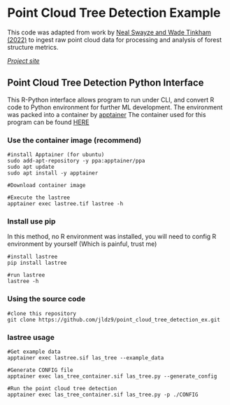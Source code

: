 # Point Cloud Tree Detection Example

This code was adapted from work by [Neal Swayze and Wade Tinkham (2022)](https://scholar.google.com/scholar?oi=bibs&hl=en&cluster=10655866445299954513) to ingest raw point cloud data for processing and analysis of forest structure metrics.

[*Project site*](https://georgewoolsey.github.io/point_cloud_tree_detection_ex/)

## Point Cloud Tree Detection Python Interface 

This R-Python interface allows program to run under CLI, and convert R code to Python environment for further ML development. 
The environment was packed into a container by [apptainer](https://apptainer.org/docs/user/main/introduction.html) 
The container used for this program can be found [HERE](https://drive.usercontent.google.com/download?id=1WWhHFDZQIiv2lr2rtfAXd-BCcJlUhrCc&confirm=t&uuid=56606aaf-79fc-483d-ad11-a860775133c9)  

### Use the container image (recommend) 
```
#install Apptainer (for ubuntu)
sudo add-apt-repository -y ppa:apptainer/ppa
sudo apt update
sudo apt install -y apptainer

#Download container image

#Execute the lastree
apptainer exec lastree.tif lastree -h
```
### Install use pip 
In this method, no R environment was installed, you will need to config R environment by yourself (Which is painful, trust me) 
```
#install lastree
pip install lastree

#run lastree
lastree -h
```

### Using the source code 
```
#clone this repository 
git clone https://github.com/jldz9/point_cloud_tree_detection_ex.git
```

### lastree usage 
```
#Get example data
apptainer exec lastree.sif las_tree --example_data

#Generate CONFIG file
apptainer exec las_tree_container.sif las_tree.py --generate_config

#Run the point cloud tree detection
apptainer exec las_tree_container.sif las_tree.py -p ./CONFIG
```

